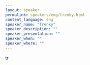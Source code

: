 ```yaml
---
layout: speaker
permalink: speakers/eng/trenky.html
content_language: eng
speaker_name: "Trenky"
speaker_description: ""
speaker_presentation: ""
speaker_when: ""
speaker_where: ""
---
```


tr